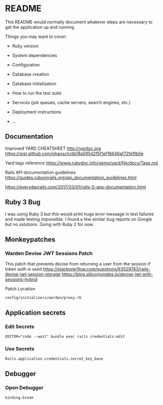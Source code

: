 # README

This README would normally document whatever steps are necessary to get the
application up and running.

Things you may want to cover:

- Ruby version

- System dependencies

- Configuration

- Database creation

- Database initialization

- How to run the test suite

- Services (job queues, cache servers, search engines, etc.)

- Deployment instructions

- ...

## Documentation

Improved YARD CHEATSHEET http://yardoc.org
https://gist.github.com/phansch/db18a595d2f5f1ef16646af72fe1fb0e

Yard tags reference
https://www.rubydoc.info/gems/yard/file/docs/Tags.md

Rails API documentation guidelines
https://guides.rubyonrails.org/api_documentation_guidelines.html

https://everydayrails.com/2017/03/01/rails-5-app-documentation.html

## Ruby 3 Bug

I was using Ruby 3 but this would print huge error message in test failures and made testing impossible.
I found a few similar bug reports on Google but no solutions. Going with Ruby 2 for now.

## Monkeypatches

### Warden Devise JWT Sessions Patch

This patch that prevents devise from returning a user from the session if token auth is used
https://stackoverflow.com/questions/63529743/rails-devise-jwt-session-storage
https://blog.siliconjungles.io/devise-jwt-with-sessions-hybrid

Patch Location

    config/initializers/warden/proxy.rb

## Application secrets

### Edit Secrets

    EDITOR="code --wait" bundle exec rails credentials:edit

### Use Secrets

    Rails.application.credentials.secret_key_base

## Debugger

### Open Debugger

    binding.break
